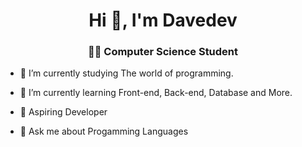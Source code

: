 <h1 align="center">Hi 👋, I'm Davedev</h1>
<h3 align="center"> 👨‍💻 Computer Science Student</h3>

- 📍 I’m currently studying The world of programming.

- 🌱 I’m currently learning Front-end, Back-end, Database and More.

- 🎯 Aspiring Developer

- 💬 Ask me about Progamming Languages
